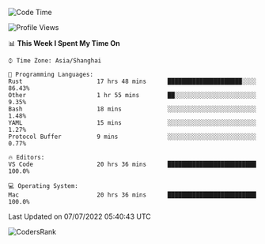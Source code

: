 <!--START_SECTION:waka-->
![Code Time](http://img.shields.io/badge/Code%20Time-1%2C468%20hrs%2053%20mins-blue)

![Profile Views](http://img.shields.io/badge/Profile%20Views-29-blue)

📊 **This Week I Spent My Time On** 

```text
⌚︎ Time Zone: Asia/Shanghai

💬 Programming Languages: 
Rust                     17 hrs 48 mins      █████████████████████░░░░   86.43% 
Other                    1 hr 55 mins        ██░░░░░░░░░░░░░░░░░░░░░░░   9.35% 
Bash                     18 mins             ░░░░░░░░░░░░░░░░░░░░░░░░░   1.48% 
YAML                     15 mins             ░░░░░░░░░░░░░░░░░░░░░░░░░   1.27% 
Protocol Buffer          9 mins              ░░░░░░░░░░░░░░░░░░░░░░░░░   0.77%

🔥 Editors: 
VS Code                  20 hrs 36 mins      █████████████████████████   100.0%

💻 Operating System: 
Mac                      20 hrs 36 mins      █████████████████████████   100.0%

```


 Last Updated on 07/07/2022 05:40:43 UTC
<!--END_SECTION:waka-->

![CodersRank](https://cr-skills-chart-widget.azurewebsites.net/api/api?username=BugenZhao&padding=16&tooltip=true&branding=false&sort-by-score=true&skills=Rust%2C%20Swift%2C%20C%2C%20TypeScript%2C%20Java%2C%20Go%2C%20Dart%2C%20C%2B%2B%2C%20Python%2C%20Assembly%2C%20Shell%2C%20Kotlin)
